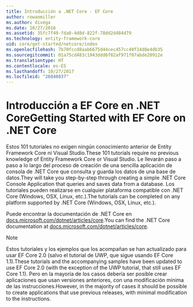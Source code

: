 ```yaml
---
title: Introducción a .NET Core - EF Core
author: rowanmiller
ms.author: divega
ms.date: 10/27/2016
ms.assetid: 35fc7f49-fda8-4d8d-822f-78dd2d484d79
ms.technology: entity-framework-core
uid: core/get-started/netcore/index
ms.openlocfilehash: 7b70fccd8aab6675d44cec457cc40f24d8e4db35
ms.sourcegitcommit: 01a75cd483c1943ddd6f82af971f07abde20912e
ms.translationtype: HT
ms.contentlocale: es-ES
ms.lasthandoff: 10/27/2017
ms.locfileid: "26048837"
---
```

# <a name="getting-started-with-ef-core-on-net-core"></a><span data-ttu-id="6b4ec-102">Introducción a EF Core en .NET Core</span><span class="sxs-lookup"><span data-stu-id="6b4ec-102">Getting Started with EF Core on .NET Core</span></span>

<span data-ttu-id="6b4ec-103">Estos 101 tutoriales no exigen ningún conocimiento anterior de Entity Framework Core ni Visual Studio.</span><span class="sxs-lookup"><span data-stu-id="6b4ec-103">These 101 tutorials require no previous knowledge of Entity Framework Core or Visual Studio.</span></span> <span data-ttu-id="6b4ec-104">Le llevarán paso a paso a lo largo del proceso de creación de una sencilla aplicación de consola de .NET Core que consulta y guarda los datos de una base de datos.</span><span class="sxs-lookup"><span data-stu-id="6b4ec-104">They will take you step-by-step through creating a simple .NET Core Console Application that queries and saves data from a database.</span></span> <span data-ttu-id="6b4ec-105">Los tutoriales pueden realizarse en cualquier plataforma compatible con .NET Core (Windows, OSX, Linux, etc.).</span><span class="sxs-lookup"><span data-stu-id="6b4ec-105">The tutorials can be completed on any platform supported by .NET Core (Windows, OSX, Linux, etc.).</span></span>

<span data-ttu-id="6b4ec-106">Puede encontrar la documentación de .NET Core en [docs.microsoft.com/dotnet/articles/core](https://docs.microsoft.com/dotnet/articles/core/).</span><span class="sxs-lookup"><span data-stu-id="6b4ec-106">You can find the .NET Core documentation at [docs.microsoft.com/dotnet/articles/core](https://docs.microsoft.com/dotnet/articles/core/).</span></span>

> [!NOTE]  
> <span data-ttu-id="6b4ec-107">Estos tutoriales y los ejemplos que los acompañan se han actualizado para usar EF Core 2.0 (salvo el tutorial de UWP, que sigue usando EF Core 1.1).</span><span class="sxs-lookup"><span data-stu-id="6b4ec-107">These tutorials and the accompanying samples have been updated to use EF Core 2.0 (with the exception of the UWP tutorial, that still uses EF Core 1.1).</span></span> <span data-ttu-id="6b4ec-108">Pero en la mayoría de los casos debería ser posible crear aplicaciones que usan versiones anteriores, con una modificación mínima de las instrucciones.</span><span class="sxs-lookup"><span data-stu-id="6b4ec-108">However, in the majority of cases it should be possible to create applications that use previous releases, with minimal modification to the instructions.</span></span>
